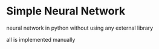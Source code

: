 # Simple Neural Network

neural network in python without using any external library

all is implemented manually
